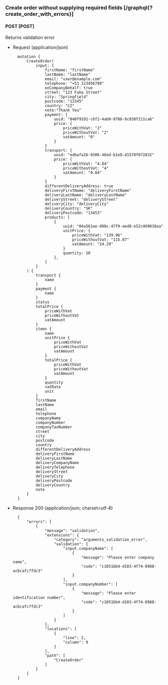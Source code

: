 ### Create order without supplying required fields [/graphql{?create_order_with_errors}]

#### POST [POST]

Returns validation error

- Request (application/json)

        mutation {
            CreateOrder(
                input: {
                    firstName: "firstName"
                    lastName: "lastName"
                    email: "user@example.com"
                    telephone: "+53 123456789"
                    onCompanyBehalf: true
                    street: "123 Fake Street"
                    city: "Springfield"
                    postcode: "12345"
                    country: "CZ"
                    note:"Thank You"
                    payment: {
                        uuid: "840f9191-c6f2-4ab0-9788-9c038f211ca6"
                        price: {
                            priceWithVat: "2"
                            priceWithoutVat: "2"
                            vatAmount: "0"
                        }
                    }
                    transport: {
                        uuid: "edbafa26-9306-46ed-b1e8-d1570f072832"
                        price: {
                            priceWithVat: "4.84"
                            priceWithoutVat: "4"
                            vatAmount: "0.84"
                        }
                    }
                    differentDeliveryAddress: true
                    deliveryFirstName: "deliveryFirstName"
                    deliveryLastName: "deliveryLastName"
                    deliveryStreet: "deliveryStreet"
                    deliveryCity: "deliveryCity"
                    deliveryCountry: "SK"
                    deliveryPostcode: "13453"
                    products: [
                        {
                            uuid: "04a561ae-d08c-47f9-aed0-e52c469038aa"
                            unitPrice: {
                                priceWithVat: "139.96"
                                priceWithoutVat: "115.67"
                                vatAmount: "24.29"
                            }
                            quantity: 10
                        },
                    ]
                }
            ) {
                transport {
                    name
                }
                payment {
                    name
                }
                status
                totalPrice {
                    priceWithVat
                    priceWithoutVat
                    vatAmount
                }
                items {
                    name
                    unitPrice {
                        priceWithVat
                        priceWithoutVat
                        vatAmount
                    }
                    totalPrice {
                        priceWithVat
                        priceWithoutVat
                        vatAmount
                    }
                    quantity
                    vatRate
                    unit
                }
                firstName
                lastName
                email
                telephone
                companyName
                companyNumber
                companyTaxNumber
                street
                city
                postcode
                country
                differentDeliveryAddress
                deliveryFirstName
                deliveryLastName
                deliveryCompanyName
                deliveryTelephone
                deliveryStreet
                deliveryCity
                deliveryPostcode
                deliveryCountry
                note
            }
        }

- Response 200 (application/json; charset=utf-8)

        {
            "errors": [
                {
                    "message": "validation",
                    "extensions": {
                        "category": "arguments_validation_error",
                        "validation": {
                            "input.companyName": [
                                {
                                    "message": "Please enter company name",
                                    "code": "c1051bb4-d103-4f74-8988-acbcafc7fdc3"
                                }
                            ],
                            "input.companyNumber": [
                                {
                                    "message": "Please enter identification number",
                                    "code": "c1051bb4-d103-4f74-8988-acbcafc7fdc3"
                                }
                            ]
                        }
                    },
                    "locations": [
                        {
                            "line": 2,
                            "column": 9
                        }
                    ],
                    "path": [
                        "CreateOrder"
                    ]
                }
            ]
        }
